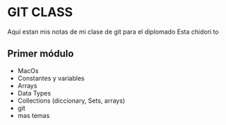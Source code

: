 # GIT CLASS
Aquí estan mis notas de mi clase de git
para el diplomado Esta chidori to

## Primer módulo

- MacOs
- Constantes y variables
- Arrays
- Data Types
- Collections (diccionary, Sets, arrays)
- git 
- mas temas
